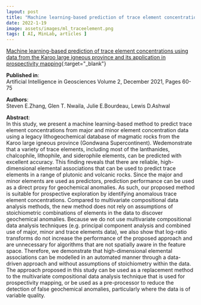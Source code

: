 ```yaml
---
layout: post
title: "Machine learning-based prediction of trace element concentrations using data from the Karoo large igneous province and its application in prospectivity mapping"
date: 2022-1-19
image: assets/images/ml_traceelement.png
tags: [ AI, MinLab, articles ]
---
```


[Machine learning-based prediction of trace element concentrations using data from the Karoo large igneous province and its application in prospectivity mapping](https://reader.elsevier.com/reader/sd/pii/S2666544121000289?token=D4C894729B80ED63EF2E0C8ABFE1C47F1F69191DB8F3374C374E22752C058582D04647F785EA8F920306C7580B74461F&originRegion=us-east-1&originCreation=20220227143728){:target="_blank"}  

**Published in**:   
Artificial Intelligence in Geosciences Volume 2, December 2021, Pages 60-75

**Authors**:   
Steven E.Zhang, Glen T. Nwaila, Julie E.Bourdeau, Lewis D.Ashwal


**Abstract**:   
In this study, we present a machine learning-based method to predict trace element concentrations from major and minor element concentration data using a legacy lithogeochemical database of magmatic rocks from the Karoo large igneous province (Gondwana Supercontinent). Wedemonstrate that a variety of trace elements, including most of the lanthanides, chalcophile, lithophile, and siderophile elements, can be predicted with excellent accuracy. This finding reveals that there are reliable, high-dimensional elemental associations that can be used to predict trace elements in a range of plutonic and volcanic rocks. Since the major and minor elements are used as predictors, prediction performance can be used as a direct proxy for geochemical anomalies. As such, our proposed method is suitable for prospective exploration by identifying anomalous trace element concentrations. Compared to multivariate compositional data analysis methods, the new method does not rely on assumptions of stoichiometric combinations of elements in the data to discover geochemical anomalies. Because we do not use multivariate compositional data analysis techniques (e.g. principal component analysis and combined use of major, minor and trace elements data), we also show that log-ratio transforms do not increase the performance of the proposed approach and are unnecessary for algorithms that are not spatially aware in the feature space. Therefore, we demonstrate that high-dimensional elemental associations can be modelled in an automated manner through a data-driven approach and without assumptions of stoichiometry within the data. The approach proposed in this study can be used as a replacement method to the multivariate compositional data analysis technique that is used for prospectivity mapping, or be used as a pre-processor to reduce the detection of false geochemical anomalies, particularly where the data is of variable quality.